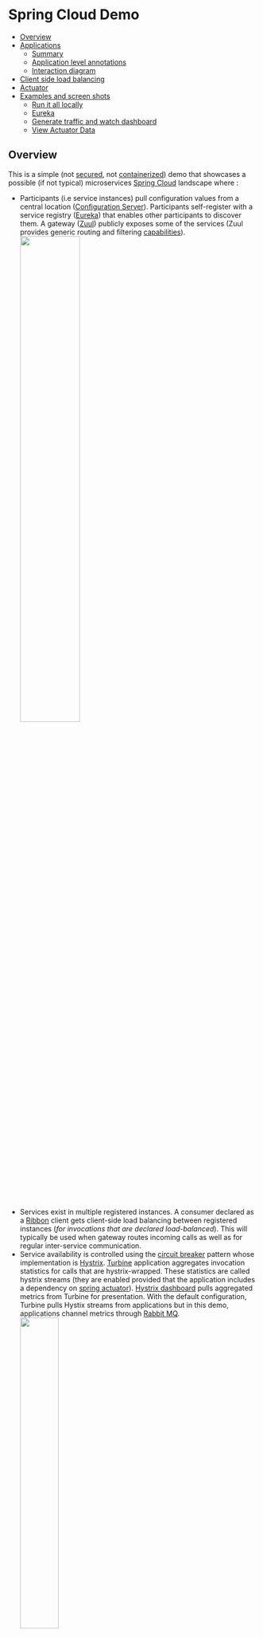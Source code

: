 # Spring Cloud Demo
- [Overview](#overview)
- [Applications](#applications)
  - [Summary](#summary)
  - [Application level annotations](#application-level-annotations)
  - [Interaction diagram](##interaction-diagram)
- [Client side load balancing](#client-side-load-balancing)
- [Actuator](#actuator)
- [Examples and screen shots](#examples-and-screen-shots)
  - [Run it all locally](#run-it-all-locally)
  - [Eureka](#eureka)
  - [Generate traffic and watch dashboard](#dashboard)
  - [View Actuator Data](#actuator-data)

## Overview
This is a simple (not [secured](http://projects.spring.io/spring-security), not [containerized](https://docs.docker.com/engine/understanding-docker/)) demo that showcases a possible (if not typical) microservices [Spring Cloud](http://projects.spring.io/spring-cloud) landscape where :
- Participants (i.e service instances) pull configuration values from a central location ([Configuration Server](https://cloud.spring.io/spring-cloud-config/)). Participants self-register with a service registry ([Eureka](https://cloud.spring.io/spring-cloud-netflix/)) that enables other participants to discover them. A gateway ([Zuul](http://cloud.spring.io/spring-cloud-static/spring-cloud.html#_router_and_filter_zuul)) publicly exposes some of the services (Zuul provides generic routing and filtering [capabilities](http://techblog.netflix.com/2013/06/announcing-zuul-edge-service-in-cloud.html)).
<img src="https://cloud.githubusercontent.com/assets/13286393/17674081/df6b0168-62d8-11e6-8803-06682109aa92.png"
     border="0" width="50%" />
- Services exist in multiple registered instances. A consumer declared as a [Ribbon](http://cloud.spring.io/spring-cloud-static/spring-cloud.html#spring-cloud-ribbon) client gets client-side load balancing between registered instances (_for invocations that are declared load-balanced_). This will typically be used when gateway routes incoming calls as well as for regular inter-service communication.
- Service availability is controlled using the [circuit breaker](http://martinfowler.com/bliki/CircuitBreaker.html) pattern whose implementation is [Hystrix](http://cloud.spring.io/spring-cloud-static/spring-cloud.html#_circuit_breaker_hystrix_clients). [Turbine](http://cloud.spring.io/spring-cloud-static/spring-cloud.html#_turbine) application aggregates invocation statistics for calls that are hystrix-wrapped. These statistics are called hystrix streams (they are enabled provided that the application includes a dependency on [spring actuator](http://cloud.spring.io/spring-cloud-static/spring-cloud.html#_hystrix_metrics_stream)). [Hystrix dashboard](http://cloud.spring.io/spring-cloud-static/spring-cloud.html#_circuit_breaker_hystrix_dashboard) pulls aggregated metrics from Turbine for presentation. With the default configuration, Turbine pulls Hystix streams from applications but in this demo, applications channel metrics through [Rabbit MQ](https://www.rabbitmq.com).  
<img src="https://cloud.githubusercontent.com/assets/13286393/17674080/df69be48-62d8-11e6-9b38-8de10b404aee.png"
     border="0" width="40%" />
- Microservices landscape is highly dynamic but participants must get hold of something **fixed** to be able to start working : you will typically have to choose between a fixed **configuration server** or a fixed **discovery service**. This demo uses the default option ([Config First Bootstrap](http://cloud.spring.io/spring-cloud-static/spring-cloud.html#config-first-bootstrap)) while the other option ([Discovery First Bootstrap](http://cloud.spring.io/spring-cloud-static/spring-cloud.html#discovery-first-bootstrap)) has applications bootstrap with the discovery service to discover the configuration server. Applications are configured to [fail fast](http://projects.spring.io/spring-cloud/spring-cloud.html#config-client-fail-fast) in case configuration server is not available but you can also tell an application to keep [trying](http://projects.spring.io/spring-cloud/spring-cloud.html#config-client-retry).  
_In a docker-containerized application, one option is to fail fast and use the [always restart](https://docs.docker.com/engine/reference/run/#restart-policies-restart) policy._

## Applications
### Summary
|Application|Context Path|Port|Actuator|Comment|
|---|---|---|---|---|
|[Configuration Server](config-server)|`/admin`|8888|No||
|[Gateway](gateway)|`/gateway`|8099|Yes|`/gateway/m1` routed to M1 Service<br>`/gateway/m2` routed to M2 Service|
|[Turbine](turbine)|`/`|8989|Yes|management port 8991|
|[Eureka](eureka)|`/`|8761|Yes||
|[Dashboard](dashboard)|`/`|7980|Yes|management port 7981|
|[M1 Service](m1-service)|`/`|8091|Yes|`GET /items/{id}` endpoint echoes the same identifier along with the total number of M1 invocations retrieved from M3|
|[M2 Service](m2-service)|`/`|8092|Yes|Same as above with M2 tag|
|[M3 Service](m3-service)|`/`|8093|Yes|Counter service<br>`POST /counters/{tag}` increments counter<br>`GET /counters/{tag}` gets counter value<br>`GET /counters` retrieves all counters|

_**Note**_ : [Rabbit MQ](https://www.rabbitmq.com) is running with port `5672`.

### Application level annotations
* All applications use `@SpringBootApplication`.
* Applications that register with Eureka use `@EnableDiscoveryClient`.

|Application|Annotations|
|---|---|
|[Configuration Server](config-server)|`@EnableConfigServer`|
|[Gateway](gateway)|`@EnableZuulProxy`|
|[Turbine](turbine)|`@EnableTurbineStream`|
|[Eureka](eureka)|`@EnableEurekaServer`|
|[Dashboard](dashboard)|`@EnableHystrixDashboard`<br>`@EnableTurbineStream`|
|[M1 Service](m1-service)|`@EnableCircuitBreaker` : some calls are wrapped with `@HystrixCommand`<br>`@EnableFeignClients` : invocations of M3 are feigned with `@FeignClient("m3-service")`<br>`@RestController`|
|[M2 Service](m2-service)|Same as M1|
|[M3 Service](m3-service)|`@RestController`|

### Interaction Diagram
<img src="https://cloud.githubusercontent.com/assets/13286393/17678268/36026ab8-62eb-11e6-9725-ac3e5d5564b1.png"
     border="0" width="60%" />

## Client Side Load Balancing
[Ribbon](https://spring.io/guides/gs/client-side-load-balancing) provides client-side load balancing. It will typically be used for **Gateway Routing** as well as with other **App to App** communication.  
<img src="https://cloud.githubusercontent.com/assets/13286393/17674082/df849a7e-62d8-11e6-9c20-c9254f338c4a.png"
     border="0" width="40%" />

Using the [Feign](http://cloud.spring.io/spring-cloud-static/spring-cloud.html#spring-cloud-feign) declaration, it is even easier to get a load-balanced invocation. Feign is an extremely handy shortcut that :
- Attaches REST invocations to regular java functions, making it really simple to code REST consumers,
- Load balances invocations,
- Hystrix-wraps them (this can however be [disabled](http://cloud.spring.io/spring-cloud-static/spring-cloud.html#spring-cloud-feign-hystrix)).

In this demo, M1 and M2 [invocations](https://github.com/sfogo/spring-democloud/blob/master/m1-service/src/main/java/com/vnet/democloud/m1/Application.java) of M3 are feigned.

## Actuator
Spring Cloud emphasizes the importance of Spring [Actuator](https://spring.io/guides/gs/actuator-service) endpoints as most participants must have them enabled to participate fully (especially for Hystrix streams). It also shows the extent of Spring configurability. Here are some stats (pulled from using the [actuator demo app](https://github.com/sfogo/spring-actuator-data)) for demo services that have almost no customization.

|Application|# of env props|# of config props|# of metrics|
|---|---|---|---|
|[Configuration Server](config-server)|149|262|37|
|[Gateway](gateway)|165|365|91|
|[Turbine](turbine)|159|380|135|
|[Eureka](eureka)|159|412|126|
|[Dashboard](dashboard)|159|398|82|
|[M1 Service](m1-service)|156|412|264|
|[M2 Service](m2-service)|156|412|264|
|[M3 Service](m3-service)|155|328|90|

## Examples and Screen Shots
### Run it all locally
_TODO_

### Eureka
* Go to Dashboard `http://localhost:8761`  
<img src="https://cloud.githubusercontent.com/assets/13286393/17682183/c0ee86f8-62fe-11e6-992e-f5fa1ea591f0.png"
     border="0" width="80%" />
* Some REST endpoints are available:
  * Get all apps : `http://localhost:8761/eureka/apps`
  * Get one app : `http://localhost:8761/eureka/apps/M3-SERVICE`
  * See Eureka [operations](https://github.com/Netflix/eureka/wiki/Eureka-REST-operations) (_but unsure which ones are available through Spring_).

### Dashboard
* Go to Dashboard `http://localhost:7980/hystrix`
* Monitor Turbine stream `http://localhost:8989`
* Generate some traffic from your browser
  * `http://localhost:8099/gateway/m1/items/123`
  * `http://localhost:8099/gateway/m2/items/xyz`
* Generate some traffic with this [Python3 Script](generate-traffic.py)
  * `generate-traffic.py 100`
  * It generates an Hystrix fallback every 7 calls (hence the over 10% error rate the dasboard displays).

<img src="https://cloud.githubusercontent.com/assets/13286393/17682185/c100f2c0-62fe-11e6-8297-9ea9a053a49a.png"
     border="0" width="90%" />

### Actuator Data
* Deploy [actuator app](https://github.com/sfogo/spring-actuator-data)  
`mvn package`  
`java -jar target/dependency/webapp-runner.jar --port 7070 target/gs-actuator-service-0.1.0`
* Go to `http://localhost:7070/app/actuate/index.html` (credentials are config / config) and change the actuator URL to one of the demo apps (for instance `http://localhost:8092` or `http://localhost:8099/gateway`)  
_(this is possible because all participants [enable CORS](config-server/src/main/resources/shared/application.yml))_  
<img src="https://cloud.githubusercontent.com/assets/13286393/17682184/c0ef47b4-62fe-11e6-8d04-64282f332ad1.png"
     border="0" width="80%" />
* Environment  
<img src="https://cloud.githubusercontent.com/assets/13286393/17682182/c0ecd52e-62fe-11e6-831e-c5eaa9388fb2.png"
     border="0" width="80%" />
<img src="https://cloud.githubusercontent.com/assets/13286393/17682181/c0e9bbd2-62fe-11e6-80ca-15d57a10e0d4.png"
     border="0" width="80%" />
